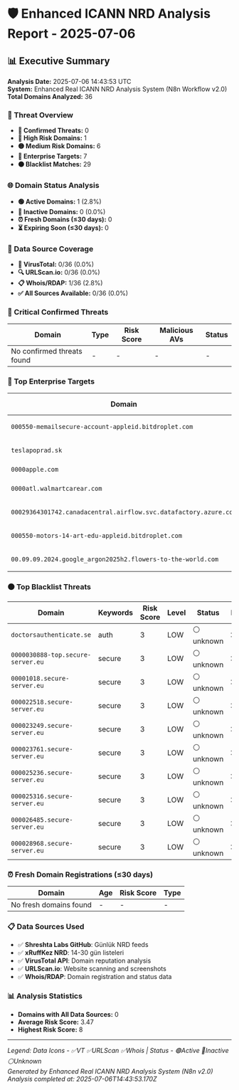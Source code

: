 # 🛡️ Enhanced ICANN NRD Analysis Report - 2025-07-06

## 📊 Executive Summary

**Analysis Date:** 2025-07-06 14:43:53 UTC  
**System:** Enhanced Real ICANN NRD Analysis System (N8n Workflow v2.0)  
**Total Domains Analyzed:** 36

### 🎯 Threat Overview
- **🚨 Confirmed Threats:** 0
- **🔴 High Risk Domains:** 1
- **🟡 Medium Risk Domains:** 6
- **🎯 Enterprise Targets:** 7
- **⚫ Blacklist Matches:** 29

### 🌐 Domain Status Analysis
- **🟢 Active Domains:** 1 (2.8%)
- **🔴 Inactive Domains:** 0 (0.0%)
- **⏰ Fresh Domains (≤30 days):** 0
- **⏳ Expiring Soon (≤30 days):** 0

### 📡 Data Source Coverage
- **🦠 VirusTotal:** 0/36 (0.0%)
- **🔍 URLScan.io:** 0/36 (0.0%)
- **📋 Whois/RDAP:** 1/36 (2.8%)
- **✅ All Sources Available:** 0/36 (0.0%)

### 🚨 Critical Confirmed Threats

| Domain | Type | Risk Score | Malicious AVs | Status |
|--------|------|------------|---------------|---------|
| No confirmed threats found | - | - | - | - |

### 🎯 Top Enterprise Targets

| Domain | Brand | Risk Score | Category | Status | Data |
|--------|-------|------------|----------|---------|------|
| `000550-memailsecure-account-appleid.bitdroplet.com` | apple | 8 | fortune_100 | ⚪ unknown | ❌❌❌ |
| `teslapoprad.sk` | tesla | 5 | fortune_100 | ⚪ unknown | ❌❌❌ |
| `0000apple.com` | apple | 5 | fortune_100 | 🟢 active | ❌❌✅ |
| `0000atl.walmartcarear.com` | walmart | 5 | fortune_100 | ⚪ unknown | ❌❌❌ |
| `00029364301742.canadacentral.airflow.svc.datafactory.azure.com` | azure | 5 | cloud_tech | ⚪ unknown | ❌❌❌ |
| `000550-motors-14-art-edu-appleid.bitdroplet.com` | apple | 5 | fortune_100 | ⚪ unknown | ❌❌❌ |
| `00.09.09.2024.google_argon2025h2.flowers-to-the-world.com` | google | 5 | fortune_100 | ⚪ unknown | ❌❌❌ |

### ⚫ Top Blacklist Threats

| Domain | Keywords | Risk Score | Level | Status | Data |
|--------|----------|------------|-------|---------|------|
| `doctorsauthenticate.se` | auth | 3 | LOW | ⚪ unknown | ❌❌❌ |
| `0000030888-top.secure-server.eu` | secure | 3 | LOW | ⚪ unknown | ❌❌❌ |
| `00001018.secure-server.eu` | secure | 3 | LOW | ⚪ unknown | ❌❌❌ |
| `000022518.secure-server.eu` | secure | 3 | LOW | ⚪ unknown | ❌❌❌ |
| `000023249.secure-server.eu` | secure | 3 | LOW | ⚪ unknown | ❌❌❌ |
| `000023761.secure-server.eu` | secure | 3 | LOW | ⚪ unknown | ❌❌❌ |
| `000025236.secure-server.eu` | secure | 3 | LOW | ⚪ unknown | ❌❌❌ |
| `000025316.secure-server.eu` | secure | 3 | LOW | ⚪ unknown | ❌❌❌ |
| `000026485.secure-server.eu` | secure | 3 | LOW | ⚪ unknown | ❌❌❌ |
| `000028968.secure-server.eu` | secure | 3 | LOW | ⚪ unknown | ❌❌❌ |

### ⏰ Fresh Domain Registrations (≤30 days)

| Domain | Age | Risk Score | Type |
|--------|-----|------------|------|
| No fresh domains found | - | - | - |

### 📋 Data Sources Used
- ✅ **Shreshta Labs GitHub**: Günlük NRD feeds
- ✅ **xRuffKez NRD**: 14-30 gün listeleri  
- ✅ **VirusTotal API**: Domain reputation analysis
- ✅ **URLScan.io**: Website scanning and screenshots
- ✅ **Whois/RDAP**: Domain registration and status data

### 📊 Analysis Statistics
- **Domains with All Data Sources:** 0
- **Average Risk Score:** 3.47
- **Highest Risk Score:** 8

---
*Legend: Data Icons - ✅VT ✅URLScan ✅Whois | Status - 🟢Active 🔴Inactive ⚪Unknown*  
*Generated by Enhanced Real ICANN NRD Analysis System (N8n v2.0)*  
*Analysis completed at: 2025-07-06T14:43:53.170Z*